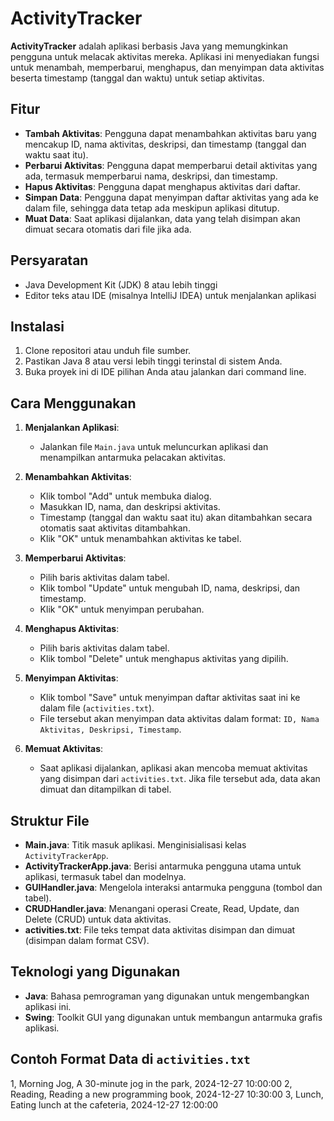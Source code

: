 # ActivityTracker

**ActivityTracker** adalah aplikasi berbasis Java yang memungkinkan pengguna untuk melacak aktivitas mereka. Aplikasi ini menyediakan fungsi untuk menambah, memperbarui, menghapus, dan menyimpan data aktivitas beserta timestamp (tanggal dan waktu) untuk setiap aktivitas.

## Fitur

- **Tambah Aktivitas**: Pengguna dapat menambahkan aktivitas baru yang mencakup ID, nama aktivitas, deskripsi, dan timestamp (tanggal dan waktu saat itu).
- **Perbarui Aktivitas**: Pengguna dapat memperbarui detail aktivitas yang ada, termasuk memperbarui nama, deskripsi, dan timestamp.
- **Hapus Aktivitas**: Pengguna dapat menghapus aktivitas dari daftar.
- **Simpan Data**: Pengguna dapat menyimpan daftar aktivitas yang ada ke dalam file, sehingga data tetap ada meskipun aplikasi ditutup.
- **Muat Data**: Saat aplikasi dijalankan, data yang telah disimpan akan dimuat secara otomatis dari file jika ada.

## Persyaratan

- Java Development Kit (JDK) 8 atau lebih tinggi
- Editor teks atau IDE (misalnya IntelliJ IDEA) untuk menjalankan aplikasi

## Instalasi

1. Clone repositori atau unduh file sumber.
2. Pastikan Java 8 atau versi lebih tinggi terinstal di sistem Anda.
3. Buka proyek ini di IDE pilihan Anda atau jalankan dari command line.

## Cara Menggunakan

1. **Menjalankan Aplikasi**:
   - Jalankan file `Main.java` untuk meluncurkan aplikasi dan menampilkan antarmuka pelacakan aktivitas.

2. **Menambahkan Aktivitas**:
   - Klik tombol "Add" untuk membuka dialog.
   - Masukkan ID, nama, dan deskripsi aktivitas.
   - Timestamp (tanggal dan waktu saat itu) akan ditambahkan secara otomatis saat aktivitas ditambahkan.
   - Klik "OK" untuk menambahkan aktivitas ke tabel.

3. **Memperbarui Aktivitas**:
   - Pilih baris aktivitas dalam tabel.
   - Klik tombol "Update" untuk mengubah ID, nama, deskripsi, dan timestamp.
   - Klik "OK" untuk menyimpan perubahan.

4. **Menghapus Aktivitas**:
   - Pilih baris aktivitas dalam tabel.
   - Klik tombol "Delete" untuk menghapus aktivitas yang dipilih.

5. **Menyimpan Aktivitas**:
   - Klik tombol "Save" untuk menyimpan daftar aktivitas saat ini ke dalam file (`activities.txt`).
   - File tersebut akan menyimpan data aktivitas dalam format: `ID, Nama Aktivitas, Deskripsi, Timestamp`.

6. **Memuat Aktivitas**:
   - Saat aplikasi dijalankan, aplikasi akan mencoba memuat aktivitas yang disimpan dari `activities.txt`. Jika file tersebut ada, data akan dimuat dan ditampilkan di tabel.

## Struktur File

- **Main.java**: Titik masuk aplikasi. Menginisialisasi kelas `ActivityTrackerApp`.
- **ActivityTrackerApp.java**: Berisi antarmuka pengguna utama untuk aplikasi, termasuk tabel dan modelnya.
- **GUIHandler.java**: Mengelola interaksi antarmuka pengguna (tombol dan tabel).
- **CRUDHandler.java**: Menangani operasi Create, Read, Update, dan Delete (CRUD) untuk data aktivitas.
- **activities.txt**: File teks tempat data aktivitas disimpan dan dimuat (disimpan dalam format CSV).

## Teknologi yang Digunakan

- **Java**: Bahasa pemrograman yang digunakan untuk mengembangkan aplikasi ini.
- **Swing**: Toolkit GUI yang digunakan untuk membangun antarmuka grafis aplikasi.

## Contoh Format Data di `activities.txt`
1, Morning Jog, A 30-minute jog in the park, 2024-12-27 10:00:00 2, Reading, Reading a new programming book, 2024-12-27 10:30:00 3, Lunch, Eating lunch at the cafeteria, 2024-12-27 12:00:00

